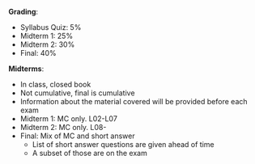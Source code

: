 **Grading**:
 - Syllabus Quiz: 5%
 - Midterm 1: 25%
 - Midterm 2: 30%
 - Final: 40%

**Midterms**:
 - In class, closed book
 - Not cumulative, final is cumulative
 - Information about the material covered will be provided before each exam
 - Midterm 1: MC only. L02-L07
 - Midterm 2: MC only. L08-
 - Final: Mix of MC and short answer
	 - List of short answer questions are given ahead of time
	 - A subset of those are on the exam
